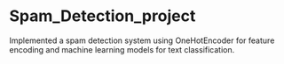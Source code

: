 # Spam_Detection_project
Implemented a spam detection system using OneHotEncoder for feature encoding and machine learning models for text classification.
